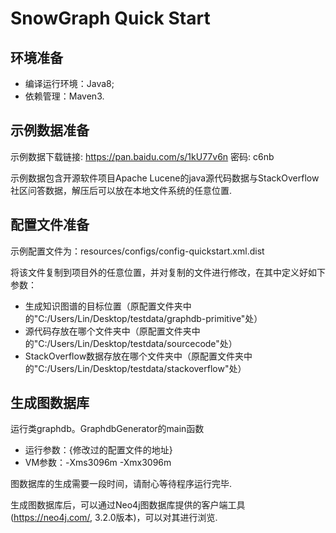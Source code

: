 # SnowGraph Quick Start

环境准备
-------------------------------
- 编译运行环境：Java8;
- 依赖管理：Maven3.

示例数据准备
--------------------------------
示例数据下载链接: https://pan.baidu.com/s/1kU77v6n 密码: c6nb

示例数据包含开源软件项目Apache Lucene的java源代码数据与StackOverflow社区问答数据，解压后可以放在本地文件系统的任意位置.

配置文件准备
--------------------------------
示例配置文件为：resources/configs/config-quickstart.xml.dist

将该文件复制到项目外的任意位置，并对复制的文件进行修改，在其中定义好如下参数：
- 生成知识图谱的目标位置（原配置文件夹中的"C:/Users/Lin/Desktop/testdata/graphdb-primitive"处）
- 源代码存放在哪个文件夹中（原配置文件夹中的"C:/Users/Lin/Desktop/testdata/sourcecode"处）
- StackOverflow数据存放在哪个文件夹中（原配置文件夹中的"C:/Users/Lin/Desktop/testdata/stackoverflow"处）

生成图数据库
--------------------------------------------------
运行类graphdb。GraphdbGenerator的main函数
- 运行参数：{修改过的配置文件的地址}
- VM参数：-Xms3096m -Xmx3096m

图数据库的生成需要一段时间，请耐心等待程序运行完毕.

生成图数据库后，可以通过Neo4j图数据库提供的客户端工具(https://neo4j.com/, 3.2.0版本)，可以对其进行浏览.
